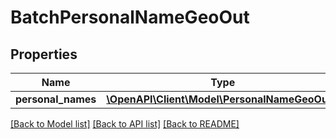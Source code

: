 # BatchPersonalNameGeoOut

## Properties
Name | Type | Description | Notes
------------ | ------------- | ------------- | -------------
**personal_names** | [**\OpenAPI\Client\Model\PersonalNameGeoOut[]**](PersonalNameGeoOut.md) |  | [optional] 

[[Back to Model list]](../README.md#documentation-for-models) [[Back to API list]](../README.md#documentation-for-api-endpoints) [[Back to README]](../README.md)


